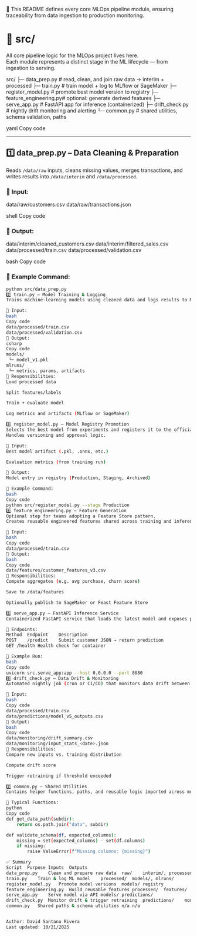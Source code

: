 📘 This README defines every core MLOps pipeline module, ensuring traceability from data ingestion to production monitoring.

# 📂 src/

All core pipeline logic for the MLOps project lives here.  
Each module represents a distinct stage in the ML lifecycle — from ingestion to serving.

src/
├─ data_prep.py # read, clean, and join raw data → interim + processed
├─ train.py # train model + log to MLflow or SageMaker
├─ register_model.py # promote best model version to registry
├─ feature_engineering.py# optional: generate derived features
├─ serve_app.py # FastAPI app for inference (containerized)
├─ drift_check.py # nightly drift monitoring and alerting
└─ common.py # shared utilities, schema validation, paths

yaml
Copy code

---

## 1️⃣ **data_prep.py** – Data Cleaning & Preparation

Reads `/data/raw` inputs, cleans missing values, merges transactions, and writes results into `/data/interim` and `/data/processed`.

### 🔸 Input:
data/raw/customers.csv
data/raw/transactions.json

shell
Copy code

### 🔸 Output:
data/interim/cleaned_customers.csv
data/interim/filtered_sales.csv
data/processed/train.csv
data/processed/validation.csv

bash
Copy code

### 🔸 Example Command:
```bash
python src/data_prep.py
2️⃣ train.py – Model Training & Logging
Trains machine-learning models using cleaned data and logs results to MLflow, SageMaker, or Vertex AI.

🔸 Input:
bash
Copy code
data/processed/train.csv
data/processed/validation.csv
🔸 Output:
csharp
Copy code
models/
 └─ model_v1.pkl
mlruns/
 └─ metrics, params, artifacts
🔸 Responsibilities:
Load processed data

Split features/labels

Train + evaluate model

Log metrics and artifacts (MLflow or SageMaker)

3️⃣ register_model.py – Model Registry Promotion
Selects the best model from experiments and registers it to the official registry (MLflow / SageMaker / Vertex).
Handles versioning and approval logic.

🔸 Input:
Best model artifact (.pkl, .onnx, etc.)

Evaluation metrics (from training run)

🔸 Output:
Model entry in registry (Production, Staging, Archived)

🔸 Example Command:
bash
Copy code
python src/register_model.py --stage Production
4️⃣ feature_engineering.py – Feature Generation
Optional step for teams adopting a Feature Store pattern.
Creates reusable engineered features shared across training and inference.

🔸 Input:
bash
Copy code
data/processed/train.csv
🔸 Output:
bash
Copy code
data/features/customer_features_v3.csv
🔸 Responsibilities:
Compute aggregates (e.g. avg purchase, churn score)

Save to /data/features

Optionally publish to SageMaker or Feast Feature Store

5️⃣ serve_app.py – FastAPI Inference Service
Containerized FastAPI service that loads the latest model and exposes prediction endpoints.

🔸 Endpoints:
Method	Endpoint	Description
POST	/predict	Submit customer JSON → return prediction
GET	/health	Health check for container

🔸 Example Run:
bash
Copy code
uvicorn src.serve_app:app --host 0.0.0.0 --port 8080
6️⃣ drift_check.py – Data Drift & Monitoring
Automated nightly job (cron or CI/CD) that monitors data drift between training and production datasets.

🔸 Input:
bash
Copy code
data/processed/train.csv
data/predictions/model_v5_outputs.csv
🔸 Output:
bash
Copy code
data/monitoring/drift_summary.csv
data/monitoring/input_stats_<date>.json
🔸 Responsibilities:
Compare new inputs vs. training distribution

Compute drift score

Trigger retraining if threshold exceeded

7️⃣ common.py – Shared Utilities
Contains helper functions, paths, and reusable logic imported across multiple scripts.

🔸 Typical Functions:
python
Copy code
def get_data_path(subdir):
    return os.path.join("data", subdir)

def validate_schema(df, expected_columns):
    missing = set(expected_columns) - set(df.columns)
    if missing:
        raise ValueError(f"Missing columns: {missing}")

✅ Summary
Script	Purpose	Inputs	Outputs
data_prep.py	Clean and prepare raw data	raw/	interim/, processed/
train.py	Train & log ML model	processed/	models/, mlruns/
register_model.py	Promote model versions	models/	registry
feature_engineering.py	Build reusable features	processed/	features/
serve_app.py	Serve model via API	models/	predictions/
drift_check.py	Monitor drift & trigger retraining	predictions/	monitoring/
common.py	Shared paths & schema utilities	n/a	n/a


Author: David Santana Rivera
Last updated: 10/21/2025